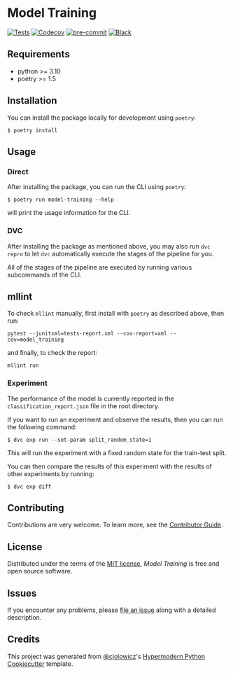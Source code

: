 # Model Training

[![Tests](https://github.com/remla23-team18/model-training/actions/workflows/tests.yml/badge.svg?branch=main)](https://github.com/remla23-team18/model-training/actions/workflows/tests.yml)
[![Codecov](https://codecov.io/gh/remla23-team18/model-training/branch/main/graph/badge.svg)][codecov]
[![pre-commit](https://img.shields.io/badge/pre--commit-enabled-brightgreen?logo=pre-commit&logoColor=white)][pre-commit]
[![Black](https://img.shields.io/badge/code%20style-black-000000.svg)][black]

[codecov]: https://app.codecov.io/gh/remla23-team18/model-training
[pre-commit]: https://github.com/pre-commit/pre-commit
[black]: https://github.com/psf/black

## Requirements

- python >= 3.10
- poetry >= 1.5

## Installation

You can install the package locally for development using `poetry`:

```console
$ poetry install
```

## Usage

### Direct

After installing the package, you can run the CLI using `poetry`:

```console
$ poetry run model-training --help
```

will print the usage information for the CLI.

### DVC

After installing the package as mentioned above, you may also run `dvc repro` to let `dvc` automatically execute the stages of the pipeline for you.

All of the stages of the pipeline are executed by running various subcommands of the CLI.
## mllint

To check `mllint` manually, first install with `poetry` as described above, then run:

```console
pytest --junitxml=tests-report.xml --cov-report=xml --cov=model_training
```

and finally, to check the report:

```console
mllint run
```

### Experiment

The performance of the model is currently reported in the `classification_report.json` file in the root directory.

If you want to run an experiment and observe the results, then you can run the following command:

```console
$ dvc exp run --set-param split_random_state=1
```

This will run the experiment with a fixed random state for the train-test split.

You can then compare the results of this experiment with the results of other experiments by running:

```console
$ dvc exp diff
```

## Contributing

Contributions are very welcome.
To learn more, see the [Contributor Guide].

## License

Distributed under the terms of the [MIT license][license],
_Model Training_ is free and open source software.

## Issues

If you encounter any problems,
please [file an issue] along with a detailed description.

## Credits

This project was generated from [@cjolowicz]'s [Hypermodern Python Cookiecutter] template.

[@cjolowicz]: https://github.com/cjolowicz
[pypi]: https://pypi.org/
[hypermodern python cookiecutter]: https://github.com/cjolowicz/cookiecutter-hypermodern-python
[file an issue]: https://github.com/remla23-team18/model-training/issues
[pip]: https://pip.pypa.io/

<!-- github-only -->

[license]: https://github.com/remla23-team18/model-training/blob/main/LICENSE
[contributor guide]: https://github.com/remla23-team18/model-training/blob/main/CONTRIBUTING.md
